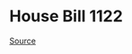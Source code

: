 # House Bill 1122

[Source](http://lawfilesext.leg.wa.gov/biennium/2023-24/Pdf/Bills/House%20Bills/1122.pdf)